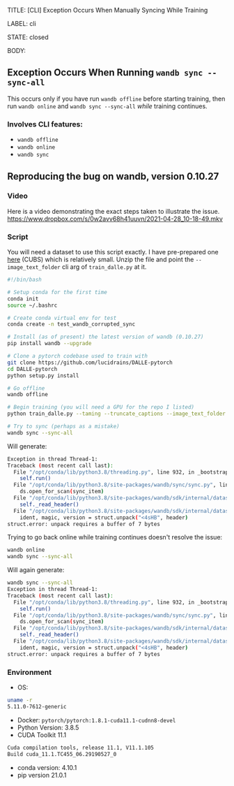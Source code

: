 TITLE:
[CLI] Exception Occurs When Manually Syncing While Training

LABEL:
cli

STATE:
closed

BODY:
## Exception Occurs When Running `wandb sync --sync-all`

This occurs only if you have run `wandb offline` before starting training, then run `wandb online` and `wandb sync --sync-all` _while_ training continues. 

### Involves CLI features:
- `wandb offline`
- `wandb online`
- `wandb sync`

## Reproducing the bug on wandb, version 0.10.27

### Video
Here is a video demonstrating the exact steps taken to illustrate the issue.
https://www.dropbox.com/s/0w2avv68h41uuvn/2021-04-28_10-18-49.mkv


### Script
You will need a dataset to use this script exactly. I have pre-prepared one [here](https://www.dropbox.com/sh/5b2qz9gjytpjgl4/AACGD7F__UoIPLKRnfun9boEa?dl=0) (CUBS) which is relatively small. Unzip the file and point the `--image_text_folder` cli arg of `train_dalle.py` at it.


```bash
#!/bin/bash

# Setup conda for the first time
conda init
source ~/.bashrc

# Create conda virtual env for test
conda create -n test_wandb_corrupted_sync

# Install (as of present) the latest version of wandb (0.10.27)
pip install wandb --upgrade

# Clone a pytorch codebase used to train with
git clone https://github.com/lucidrains/DALLE-pytorch
cd DALLE-pytorch
python setup.py install

# Go offline
wandb offline

# Begin training (you will need a GPU for the repo I listed)
python train_dalle.py --taming --truncate_captions --image_text_folder CUBS

# Try to sync (perhaps as a mistake)
wandb sync --sync-all
```
Will generate:

```sh
Exception in thread Thread-1:
Traceback (most recent call last):
  File "/opt/conda/lib/python3.8/threading.py", line 932, in _bootstrap_inner
    self.run()
  File "/opt/conda/lib/python3.8/site-packages/wandb/sync/sync.py", line 202, in run
    ds.open_for_scan(sync_item)
  File "/opt/conda/lib/python3.8/site-packages/wandb/sdk/internal/datastore.py", line 99, in open_for_scan
    self._read_header()
  File "/opt/conda/lib/python3.8/site-packages/wandb/sdk/internal/datastore.py", line 166, in _read_header
    ident, magic, version = struct.unpack("<4sHB", header)
struct.error: unpack requires a buffer of 7 bytes
```

Trying to go back online while training continues doesn't resolve the issue:

```sh
wandb online
wandb sync --sync-all
```

Will again generate:
```sh
wandb sync --sync-all
Exception in thread Thread-1:
Traceback (most recent call last):
  File "/opt/conda/lib/python3.8/threading.py", line 932, in _bootstrap_inner
    self.run()
  File "/opt/conda/lib/python3.8/site-packages/wandb/sync/sync.py", line 202, in run
    ds.open_for_scan(sync_item)
  File "/opt/conda/lib/python3.8/site-packages/wandb/sdk/internal/datastore.py", line 99, in open_for_scan
    self._read_header()
  File "/opt/conda/lib/python3.8/site-packages/wandb/sdk/internal/datastore.py", line 166, in _read_header
    ident, magic, version = struct.unpack("<4sHB", header)
struct.error: unpack requires a buffer of 7 bytes
```


### **Environment**
- OS: 
```sh
uname -r
5.11.0-7612-generic
```
- Docker: `pytorch/pytorch:1.8.1-cuda11.1-cudnn8-devel`
- Python Version: 3.8.5
- CUDA Toolkit 11.1
```sh
Cuda compilation tools, release 11.1, V11.1.105
Build cuda_11.1.TC455_06.29190527_0
```
- conda version: 4.10.1
- pip version 21.0.1


